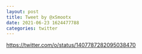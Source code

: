 ```yaml
--- 
layout: post 
title: Tweet by @xSmootx 
date: 2021-06-23 1624477788 
categories: twitter 
--- 
```

https://twitter.com/o/status/1407787282095038470